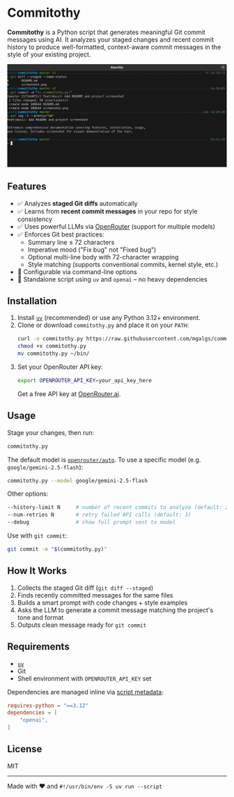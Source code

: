 # Commitothy

**Commitothy** is a Python script that generates meaningful Git commit
messages using AI. It analyzes your staged changes and recent commit
history to produce well-formatted, context-aware commit messages in the
style of your existing project.

![screenshot](screenshot.png)

## Features

- ✅ Analyzes **staged Git diffs** automatically
- ✅ Learns from **recent commit messages** in your repo for style consistency
- ✅ Uses powerful LLMs via [OpenRouter](https://openrouter.ai) (support for multiple models)
- ✅ Enforces Git best practices:
  - Summary line ≤ 72 characters
  - Imperative mood ("Fix bug" not "Fixed bug")
  - Optional multi-line body with 72-character wrapping
  - Style matching (supports conventional commits, kernel style, etc.)
- 🔧 Configurable via command-line options
- 🐍 Standalone script using `uv` and `openai` – no heavy dependencies

## Installation

1. Install [`uv`](https://github.com/astral-sh/uv) (recommended) or use any
   Python 3.12+ environment.
2. Clone or download `commitothy.py` and place it on your `PATH`:
   ```bash
   curl -o commitothy.py https://raw.githubusercontent.com/mgalgs/commitothy/main/commitothy.py
   chmod +x commitothy.py
   mv commitothy.py ~/bin/
   ```
3. Set your OpenRouter API key:
   ```bash
   export OPENROUTER_API_KEY=your_api_key_here
   ```
   Get a free API key at [OpenRouter.ai](https://openrouter.ai/keys).

## Usage

Stage your changes, then run:

```bash
commitothy.py
```

The default model is
[`openrouter/auto`](https://openrouter.ai/openrouter/auto). To use a
specific model (e.g. `google/gemini-2.5-flash`):

```bash
commitothy.py --model google/gemini-2.5-flash
```

Other options:
```bash
--history-limit N     # number of recent commits to analyze (default: 20)
--num-retries N       # retry failed API calls (default: 3)
--debug               # show full prompt sent to model
```

Use with `git commit`:
```bash
git commit -m "$(commitothy.py)"
```

## How It Works

1. Collects the staged Git diff (`git diff --staged`)
2. Finds recently committed messages for the same files
3. Builds a smart prompt with code changes + style examples
4. Asks the LLM to generate a commit message matching the project's tone and format
5. Outputs clean message ready for `git commit`

## Requirements

- [`uv`](https://github.com/astral-sh/uv)
- Git
- Shell environment with `OPENROUTER_API_KEY` set

Dependencies are managed inline via [script metadata](https://packaging.python.org/en/latest/specifications/inline-script-metadata/):
```toml
requires-python = "==3.12"
dependencies = [
    "openai",
]
```

## License

MIT

---

Made with ❤️ and `#!/usr/bin/env -S uv run --script`
